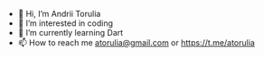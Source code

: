 - 👋 Hi, I’m Andrii Torulia
- 👀 I’m interested in coding
- 🌱 I’m currently learning Dart
- 📫 How to reach me atorulia@gmail.com or https://t.me/atorulia
